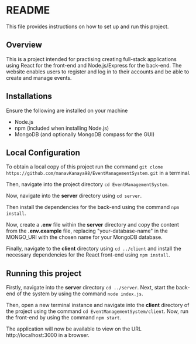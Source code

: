 
# README

This file provides instructions on how to set up and run this project.

## Overview

This is a project intended for practising creating full-stack applications using React for the front-end and 
Node.js/Express for the back-end. The website enables users to register and log in to their accounts and be able to create and 
manage events.

## Installations

Ensure the following are installed on your machine

- Node.js 
- npm (included when installing Node.js)
- MongoDB (and optionally MongoDB compass for the GUI)

## Local Configuration

To obtain a local copy of this project run the command `git clone https://github.com/manavKanaya98/EventManagementSystem.git` in a terminal.

Then, navigate into the project directory `cd EventManagementSystem`.

Now, navigate into the **server** directory using `cd server`.

Then install the dependencies for the back-end using the command `npm install`.

Now, create a **.env** file within the **server** directory and copy the content from the **.env.example** file, replacing "your-database-name" in the MONGO_URI with the chosen name for your MongoDB database.

Finally, navigate to the **client** directory using `cd ../client` and install the necessary dependencies for the React front-end using `npm install`.

## Running this project

Firstly, navigate into the **server** directory `cd ../server`.
Next, start the back-end of the system by using the command `node index.js`.

Then, open a new terminal instance and navigate into the **client** directory of the project using the command `cd EventManagementSystem/client`.
Now, run the front-end by using the command `npm start`.

The application will now be available to view on the URL http://localhost:3000 in a browser.

